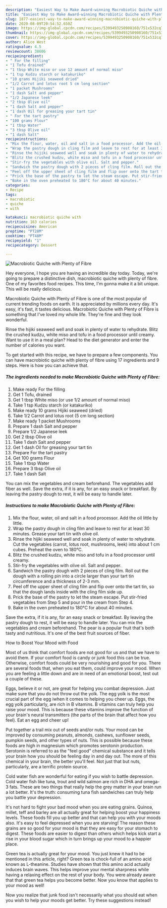 ```yaml
---
description: "Easiest Way to Make Award-winning Macrobiotic Quiche with Plenty of Fibre"
title: "Easiest Way to Make Award-winning Macrobiotic Quiche with Plenty of Fibre"
slug: 1877-easiest-way-to-make-award-winning-macrobiotic-quiche-with-plenty-of-fibre
date: 2020-08-09T20:54:52.650Z
image: https://img-global.cpcdn.com/recipes/5399493250908160/751x532cq70/macrobiotic-quiche-with-plenty-of-fibre-recipe-main-photo.jpg
thumbnail: https://img-global.cpcdn.com/recipes/5399493250908160/751x532cq70/macrobiotic-quiche-with-plenty-of-fibre-recipe-main-photo.jpg
cover: https://img-global.cpcdn.com/recipes/5399493250908160/751x532cq70/macrobiotic-quiche-with-plenty-of-fibre-recipe-main-photo.jpg
author: Alice West
ratingvalue: 4.5
reviewcount: 38606
recipeingredient:
- " For the filling"
- "1 Tofu drained"
- "1 tbsp White miso or use 12 amount of normal miso"
- "1 tsp Kudzu starch or katakuriko"
- "10 grams Hijiki seaweed dried"
- "1/2 Carrot and lotus root 5 cm long section"
- "1 packet Mushrooms"
- "1 dash Salt and pepper"
- "1/2 Japanese leek"
- "2 tbsp Olive oil"
- "1 dash Salt and pepper"
- "1 dash Oil for greasing your tart tin"
- " For the tart pastry"
- "100 grams Flour"
- "1 tbsp Water"
- "3 tbsp Olive oil"
- "1 dash Salt"
recipeinstructions:
- "Mix the flour, water, oil and salt in a food processor. Add the oil little by little."
- "Wrap the pastry dough in cling film and leave to rest for at least 30 minutes. Grease your tart tin with olive oil."
- "Rinse the hijiki seaweed well and soak in plenty of water to rehydrate. Cut the vegetables (carrot, lotus root, mushrooms, leek) into about 1 cm cubes. Preheat the oven to 180℃."
- "Blitz the crushed kudzu, white miso and tofu in a food processor until creamy."
- "Stir-fry the vegetables with olive oil. Salt and pepper."
- "Sandwich the pastry dough with 2 pieces of cling film. Roll out the dough with a rolling pin into a circle larger than your tart tin circumference and a thickness of 2-3 mm."
- "Peel off the upper sheet of cling film and flip over onto the tart tin, so that the dough lands inside with the cling film side up."
- "Prick the base of the pastry to let the steam escape. Put stir-fried vegetables from Step 5 and pour in the cream from Step 4."
- "Bake in the oven preheated to 180°C for about 40 minutes."
categories:
- Recipe
tags:
- macrobiotic
- quiche
- with

katakunci: macrobiotic quiche with 
nutrition: 163 calories
recipecuisine: American
preptime: "PT28M"
cooktime: "PT48M"
recipeyield: "1"
recipecategory: Dessert

---
```



![Macrobiotic Quiche with Plenty of Fibre](https://img-global.cpcdn.com/recipes/5399493250908160/751x532cq70/macrobiotic-quiche-with-plenty-of-fibre-recipe-main-photo.jpg)

Hey everyone, I hope you are having an incredible day today. Today, we're going to prepare a distinctive dish, macrobiotic quiche with plenty of fibre. One of my favorites food recipes. This time, I'm gonna make it a bit unique. This will be really delicious.

Macrobiotic Quiche with Plenty of Fibre is one of the most popular of current trending foods on earth. It is appreciated by millions every day. It's easy, it's fast, it tastes delicious. Macrobiotic Quiche with Plenty of Fibre is something that I've loved my whole life. They're fine and they look wonderful.

Rinse the hijiki seaweed well and soak in plenty of water to rehydrate. Blitz the crushed kudzu, white miso and tofu in a food processor until creamy. Want to use it in a meal plan? Head to the diet generator and enter the number of calories you want.


To get started with this recipe, we have to prepare a few components. You can have macrobiotic quiche with plenty of fibre using 17 ingredients and 9 steps. Here is how you can achieve that.

<!--inarticleads1-->

##### The ingredients needed to make Macrobiotic Quiche with Plenty of Fibre:

1. Make ready  For the filling
1. Get 1 Tofu, drained
1. Get 1 tbsp White miso (or use 1/2 amount of normal miso)
1. Take 1 tsp Kudzu starch (or katakuriko)
1. Make ready 10 grams Hijiki seaweed (dried)
1. Take 1/2 Carrot and lotus root (5 cm long section)
1. Make ready 1 packet Mushrooms
1. Prepare 1 dash Salt and pepper
1. Prepare 1/2 Japanese leek
1. Get 2 tbsp Olive oil
1. Take 1 dash Salt and pepper
1. Get 1 dash Oil for greasing your tart tin
1. Prepare  For the tart pastry
1. Get 100 grams Flour
1. Take 1 tbsp Water
1. Prepare 3 tbsp Olive oil
1. Take 1 dash Salt


You can mix the vegetables and cream beforehand. The vegetables add fiber as well. Save the extra, if it is any, for an easy snack or breakfast. By leaving the pastry dough to rest, it will be easy to handle later. 

<!--inarticleads2-->

##### Instructions to make Macrobiotic Quiche with Plenty of Fibre:

1. Mix the flour, water, oil and salt in a food processor. Add the oil little by little.
1. Wrap the pastry dough in cling film and leave to rest for at least 30 minutes. Grease your tart tin with olive oil.
1. Rinse the hijiki seaweed well and soak in plenty of water to rehydrate. Cut the vegetables (carrot, lotus root, mushrooms, leek) into about 1 cm cubes. Preheat the oven to 180℃.
1. Blitz the crushed kudzu, white miso and tofu in a food processor until creamy.
1. Stir-fry the vegetables with olive oil. Salt and pepper.
1. Sandwich the pastry dough with 2 pieces of cling film. Roll out the dough with a rolling pin into a circle larger than your tart tin circumference and a thickness of 2-3 mm.
1. Peel off the upper sheet of cling film and flip over onto the tart tin, so that the dough lands inside with the cling film side up.
1. Prick the base of the pastry to let the steam escape. Put stir-fried vegetables from Step 5 and pour in the cream from Step 4.
1. Bake in the oven preheated to 180°C for about 40 minutes.


Save the extra, if it is any, for an easy snack or breakfast. By leaving the pastry dough to rest, it will be easy to handle later. You can mix the vegetables and cream beforehand. The pear is a popular fruit that&#39;s both tasty and nutritious. It&#39;s one of the best fruit sources of fiber. 

How to Boost Your Mood with Food


Most of us think that comfort foods are not good for us and that we have to avoid them. If your comfort food is candy or junk food this can be true. Otherwise, comfort foods could be very nourishing and good for you. There are several foods that, when you eat them, could improve your mood. When you are feeling a little down and are in need of an emotional boost, test out a couple of these.

Eggs, believe it or not, are great for helping you combat depression. Just make sure that you do not throw out the yolk. The egg yolk is the most crucial part of the egg iwhen it comes to helping you cheer up. Eggs, the egg yolk particularly, are rich in B vitamins. B vitamins can truly help you raise your mood. This is because these vitamins improve the function of your brain's neural transmitters (the parts of the brain that affect how you feel). Eat an egg and cheer up!

Put together a trail mix out of seeds and/or nuts. Your mood can be improved by consuming peanuts, almonds, cashews, sunflower seeds, pumpkin seeds, and other types of nuts. This is possible because these foods are high in magnesium which promotes serotonin production. Serotonin is referred to as the "feel good" chemical substance and it tells your brain how you should be feeling day in and day out. The more of this chemical in your brain, the better you'll feel. Not just that but nuts, particularly, are a terrific protein source.

Cold water fish are wonderful for eating if you wish to battle depression. Cold water fish like tuna, trout and wild salmon are rich in DHA and omega-3 fats. These are two things that really help the grey matter in your brain run a lot better. It's the truth: consuming tuna fish sandwiches can truly help you battle your depression. 

It's not hard to fight your bad mood when you are eating grains. Quinoa, millet, teff and barley are all actually great for helping boost your happiness levels. These foods fill you up better and that can help you with your moods also. It's easy to feel depressed when you are starving! The reason these grains are so good for your mood is that they are easy for your stomach to digest. These foods are easier to digest than others which helps kick start a rise in your blood sugar which in turn brings up your mood to a happier place.

Green tea is actually great for your mood. You just knew it had to be mentioned in this article, right? Green tea is chock-full of an amino acid known as L-theanine. Studies have shown that this amino acid actually induces brain waves. This helps improve your mental sharpness while having a relaxing effect on the rest of your body. You were already aware that that green tea helps you become better. Now you know that applies to your mood as well!

Now you realize that junk food isn't necessarily what you should eat when you wish to help your moods get better. Try  these suggestions  instead!


